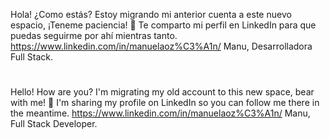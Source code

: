 Hola! ¿Como estás?
Estoy migrando mi anterior cuenta a este nuevo espacio, ¡Teneme paciencia! 🙂
Te comparto mi perfil en LinkedIn para que puedas seguirme por ahí mientras tanto.
https://www.linkedin.com/in/manuelaoz%C3%A1n/
Manu, Desarrolladora Full Stack. 

#

Hello! How are you?
I'm migrating my old account to this new space, bear with me! 🙂
I'm sharing my profile on LinkedIn so you can follow me there in the meantime.
https://www.linkedin.com/in/manuelaoz%C3%A1n/
Manu, Full Stack Developer.
